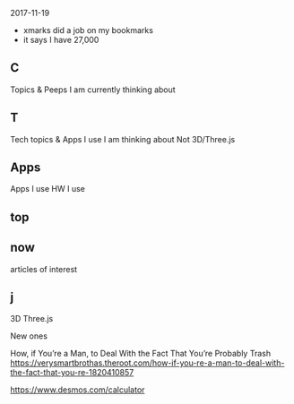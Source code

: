 


2017-11-19

* xmarks did a job on my bookmarks
* it says I have 27,000





## C

Topics & Peeps I am currently thinking about


## T

Tech topics & Apps I use I am thinking about
Not 3D/Three.js

## Apps

Apps I use
HW I use


## top

## now

articles of interest


## j

3D
Three.js


New ones

How, if You’re a Man, to Deal With the Fact That You’re Probably Trash
https://verysmartbrothas.theroot.com/how-if-you-re-a-man-to-deal-with-the-fact-that-you-re-1820410857


https://www.desmos.com/calculator










